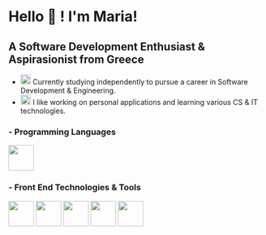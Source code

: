 # Hello 👋 ! I'm Maria!

## A Software Development Enthusiast & Aspirasionist from Greece

- <img src="https://github.com/mtsioni/mtsioni/assets/95755182/4158f237-953c-4830-9d5c-49f81a921899" height = "20" width = "20"> Currently studying independently to pursue a career in Software Development & Engineering.
- <img src="https://github.com/mtsioni/mtsioni/assets/95755182/ef2af4f7-7e67-4149-86a2-440f39c44375" height="20" width="20"> I like working on personal applications and learning various CS & IT technologies. 


### - Programming Languages
<img src="https://github.com/mtsioni/mtsioni/assets/95755182/cc688d18-a939-491d-8eb6-5f67229b0f59" height="50" width="50">

### - Front End Technologies & Tools
<img src="https://github.com/mtsioni/mtsioni/assets/95755182/1b87b27d-014a-4c46-9d7d-577aff7dd2e9" height="50" width="50">
<img src="https://github.com/mtsioni/mtsioni/assets/95755182/ce7610e3-7ee5-4970-8763-4ed627e14414" height="50" width="50">
<img src="https://github.com/mtsioni/mtsioni/assets/95755182/94881769-b914-416b-aa4f-b5afbf4fb02b" height="50" width="50">
<img src="https://github.com/mtsioni/mtsioni/assets/95755182/e54f851a-8ced-4642-b174-9bf17e170a3b" height="50" width="50">
<img src="https://github.com/mtsioni/mtsioni/assets/95755182/1e57fb88-896a-4184-b04a-7ecb3402c1ca" height="50" width="50">


